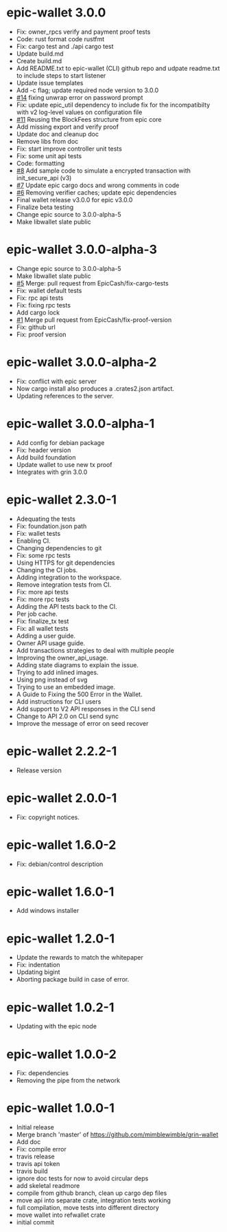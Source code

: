 

# epic-wallet 3.0.0

  - Fix: owner_rpcs verify and payment proof tests
  - Code: rust format code rustfmt
  - Fix: cargo test and ./api cargo test
  - Update build.md
  - Create build.md
  - Add README.txt to epic-wallet (CLI) github repo and udpate readme.txt to include steps to start listener
  - Update issue templates
  - Add -c flag; update required node version to 3.0.0
  - [#14](https://github.com/EpicCash/epic-wallet/issues/14) fixing unwrap error on password prompt
  - Fix: update epic_util dependency to include fix for the incompatibilty with v2 log-level values on configuration file
  - [#11](https://github.com/EpicCash/epic-wallet/issues/11) Reusing the BlockFees structure from epic core
  - Add missing export and verify proof
  - Update doc and cleanup doc
  - Remove libs from doc
  - Fix: start improve controller unit tests
  - Fix: some unit api tests
  - Code: formatting
  - [#8](https://github.com/EpicCash/epic-wallet/issues/8) Add sample code to simulate a encrypted transaction with init_secure_api (v3)
  - [#7](https://github.com/EpicCash/epic-wallet/issues/7) Update epic cargo docs and wrong comments in code
  - [#6](https://github.com/EpicCash/epic-wallet/issues/6) Removing verifier caches; update epic dependencies
  - Final wallet release v3.0.0 for epic v3.0.0
  - Finalize beta testing
  - Change epic source to 3.0.0-alpha-5
  - Make libwallet slate public


# epic-wallet 3.0.0-alpha-3

  - Change epic source to 3.0.0-alpha-5
  - Make libwallet slate public
  - [#5](https://github.com/EpicCash/epic-wallet/issues/5) Merge: pull request from EpicCash/fix-cargo-tests
  - Fix: wallet default tests
  - Fix: rpc api tests
  - Fix: fixing rpc tests
  - Add cargo lock
  - [#1](https://github.com/EpicCash/epic-wallet/issues/1) Merge pull request from EpicCash/fix-proof-version
  - Fix: github url
  - Fix: proof version

# epic-wallet 3.0.0-alpha-2

  - Fix: conflict with epic server
  - Now cargo install also produces a .crates2.json artifact.
  - Updating references to the server.

# epic-wallet 3.0.0-alpha-1

  - Add config for debian package
  - Fix: header version
  - Add build foundation
  - Update wallet to use new tx proof
  - Integrates with grin 3.0.0


# epic-wallet 2.3.0-1

  - Adequating the tests
  - Fix: foundation.json path
  - Fix: wallet tests
  - Enabling CI.
  - Changing dependencies to git
  - Fix: some rpc tests
  - Using HTTPS for git dependencies
  - Changing the CI jobs.
  - Adding integration to the workspace.
  - Remove integration tests from CI.
  - Fix: more api tests
  - Fix: more rpc tests
  - Adding the API tests back to the CI.
  - Per job cache.
  - Fix: finalize_tx test
  - Fix: all wallet tests
  - Adding a user guide.
  - Owner API usage guide.
  - Add transactions strategies to deal with multiple people
  - Improving the owner_api_usage.
  - Adding state diagrams to explain the issue.
  - Trying to add inlined images.
  - Using png instead of svg
  - Trying to use an embedded image.
  - A Guide to Fixing the 500 Error in the Wallet.
  - Add instructions for CLI users
  - Add support to V2 API responses in the CLI send
  - Change to API 2.0 on CLI send sync
  - Improve the message of error on seed recover


# epic-wallet 2.2.2-1

  - Release version


# epic-wallet 2.0.0-1

  - Fix: copyright notices.


# epic-wallet 1.6.0-2

  - Fix: debian/control description


# epic-wallet 1.6.0-1

  - Add windows installer


# epic-wallet 1.2.0-1

  - Update the rewards to match the whitepaper
  - Fix: indentation
  - Updating bigint
  - Aborting package build in case of error.


# epic-wallet 1.0.2-1

  - Updating with the epic node


# epic-wallet 1.0.0-2

  - Fix: dependencies
  - Removing the pipe from the network


# epic-wallet 1.0.0-1

  - Initial release
  - Merge branch 'master' of https://github.com/mimblewimble/grin-wallet
  - Add doc
  - Fix: compile error
  - travis release
  - travis api token
  - travis build
  - ignore doc tests for now to avoid circular deps
  - add skeletal readmore
  - compile from github branch, clean up cargo dep files
  - move api into separate crate, integration tests working
  - full compilation, move tests into different directory
  - move wallet into refwallet crate
  - initial commit
